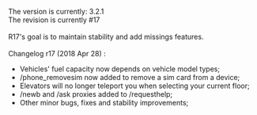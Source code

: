 The version is currently: 3.2.1<br>
The revision is currently #17
<br><br>
R17's goal is to maintain stability and add missings features.
<br><br>
Changelog r17 (2018 Apr 28) :
  - Vehicles' fuel capacity now depends on vehicle model types;
  - /phone_removesim now added to remove a sim card from a device;
  - Elevators will no longer teleport you when selecting your current floor;
  - /newb and /ask proxies added to /requesthelp;
  - Other minor bugs, fixes and stability improvements;

